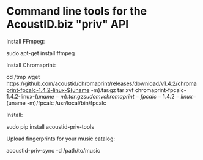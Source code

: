 # Command line tools for the AcoustID.biz "priv" API

Install FFmpeg:

   sudo apt-get install ffmpeg

Install Chromaprint:

   cd /tmp
   wget https://github.com/acoustid/chromaprint/releases/download/v1.4.2/chromaprint-fpcalc-1.4.2-linux-$(uname -m).tar.gz
   tar xvf chromaprint-fpcalc-1.4.2-linux-$(uname -m).tar.gz
   sudo mv chromaprint-fpcalc-1.4.2-linux-$(uname -m)/fpcalc /usr/local/bin/fpcalc

Install:

   sudo pip install acoustid-priv-tools

Upload fingerprints for your music catalog:

   acoustid-priv-sync -d /path/to/music
